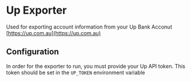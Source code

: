 # Up Exporter

Used for exporting account information from your Up Bank Acconut [https://up.com.au](https://up.com.au)

## Configuration

In order for the exporter to run, you must provide your Up API token. This token should be set in the `UP_TOKEN` environment variable
